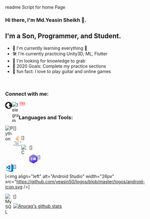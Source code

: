  readme Script for home Page

### Hi there, I'm Md.Yeasin Sheikh 👋.

## I'm a Son, Programmer, and Student. 
- 🌱 I'm currently learning everything 🤣
- 🛠 I'm currently practicing Unity3D, ML, Flutter
- 🔭 I'm looking for knowledge to grab
- 🎯 2020 Goals: Complete my practice sections 
- 🍭 fun fact: I love to play guitar and online games

<br />

### Connect with me:

[<img align="left" alt="Md.Yeasin" width="22px" src="https://raw.githubusercontent.com/iconic/open-iconic/master/svg/globe.svg" />][website]

[<img align="left" alt="" width="22px" src="https://cdn.jsdelivr.net/npm/simple-icons@v3/icons/linkedin.svg" />][linkedin]

[<img align="left" alt="telegram" width="22px" src="https://cdn.jsdelivr.net/npm/simple-icons@3.7.0/icons/telegram.svg" />][telegram]


[<img align="left" alt="uri" width="22px" src="https://github.com/yeasin50/AssestsFor_/blob/master/logo/uri%20(1).png" />][uri]

[<img align="left" alt="" width="22px" src="https://cdn.jsdelivr.net/npm/simple-icons@3.7.0/icons/hackerrank.svg" />][hackerRank]

<br />

### Languages and Tools:

[<img align="left" alt="Python" width="26px" src="https://github.com/gilbarbara/logos/blob/master/logos/python.svg" />]

[<img align="left" alt="Java" width="26px" src="https://github.com/gilbarbara/logos/blob/master/logos/java.svg" />]


[<img align="left" alt="C" width="26px" src="https://github.com/gilbarbara/logos/blob/master/logos/c.svg" />]

[<img align="left" alt="C#" width="26px" src="https://github.com/gilbarbara/logos/blob/master/logos/c-sharp.svg" />]


[<img align="left" alt="Visual Studio Code" width="26px" src="https://raw.githubusercontent.com/github/explore/80688e429a7d4ef2fca1e82350fe8e3517d3494d/topics/visual-studio-code/visual-studio-code.png" />]

[<img align="left" alt="Android Studio" width="26px" src="https://github.com/yeasin50/logos/blob/master/logos/android-icon.svg  />]


[<img align="left" alt="MySQL" width="26px" src="https://raw.githubusercontent.com/github/explore/80688e429a7d4ef2fca1e82350fe8e3517d3494d/topics/mysql/mysql.png" />]

[![Anurag's github stats](https://github-readme-stats.vercel.app/api?username=yeasin50)](https://github.com/anuraghazra/github-readme-stats)

[website]: https://sites.google.com/view/mdyeasinsheikh
[linkedin]: https://www.linkedin.com/in/md-yeasin-sheikh-0b821a160
[uri]: https://www.urionlinejudge.com.br/judge/en/profile/260405
[hackerRank]: https://www.hackerrank.com/yeasinsheikh50?hr_r=1
[telegram]: https://t.me/yeasinsheikh
